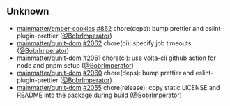 
## Unknown

- [mainmatter/ember-cookies] [#862](https://github.com/mainmatter/ember-cookies/pull/862) chore(deps): bump prettier and eslint-plugin-prettier ([@BobrImperator])
- [mainmatter/qunit-dom] [#2062](https://github.com/mainmatter/qunit-dom/pull/2062) chore(ci): specify job timeouts ([@BobrImperator])
- [mainmatter/qunit-dom] [#2061](https://github.com/mainmatter/qunit-dom/pull/2061) chore(ci): use volta-cli github action for node and pnpm setup ([@BobrImperator])
- [mainmatter/qunit-dom] [#2060](https://github.com/mainmatter/qunit-dom/pull/2060) chore(deps): bump prettier and eslint-plugin-prettier ([@BobrImperator])
- [mainmatter/qunit-dom] [#2055](https://github.com/mainmatter/qunit-dom/pull/2055) chore(release): copy static LICENSE and README into the package during build ([@BobrImperator])

[@BobrImperator]: https://github.com/BobrImperator
[mainmatter/ember-cookies]: https://github.com/mainmatter/ember-cookies
[mainmatter/qunit-dom]: https://github.com/mainmatter/qunit-dom